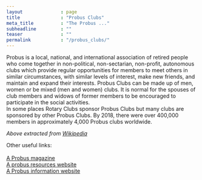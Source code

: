 ```yaml
---
layout              : page
title               : "Probus Clubs"
meta_title          : "The Probus ..."
subheadline         : ""
teaser              : ""
permalink           : "/probus_clubs/"
---
```


Probus is a local, national, and international association of retired people who come together in non-political, non-sectarian, non-profit, autonomous clubs which provide regular opportunities for members to meet others in similar circumstances, with similar levels of interest, make new friends, and maintain and expand their interests. Probus Clubs can be made up of men, women or be mixed (men and women) clubs. It is normal for the spouses of club members and widows of former members to be encouraged to participate in the social activities.<br>
In some places Rotary Clubs sponsor Probus Clubs but many clubs are sponsored by other Probus Clubs.
By 2018, there were over 400,000 members in approximately 4,000 Probus clubs worldwide.<br>

*Above extracted from <a href="https://en.wikipedia.org/wiki/Probus_Clubs/">Wikipedia</a>*

Other useful links:<br><br>
     <a href="https://www.probusonline.org/">A Probus magazine</a><br>
     <a href="https://probusglobal.org/">A probus resources website</a><br>
     <a href="https://www.probusworld.com/">A Probus information website</a><br>

    